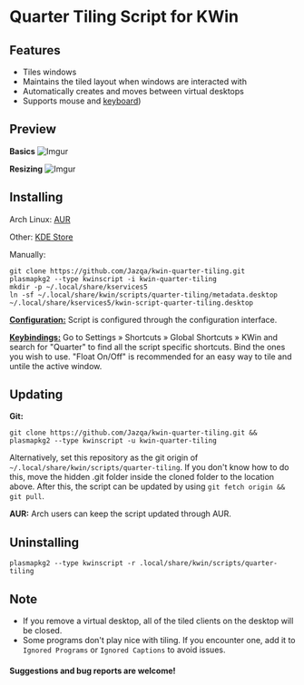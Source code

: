 # Quarter Tiling Script for KWin

## Features
- Tiles windows
- Maintains the tiled layout when windows are interacted with
- Automatically creates and moves between virtual desktops
- Supports mouse and [keyboard](https://github.com/Jazqa/kwin-quarter-tiling/wiki/Keybindings))

## Preview
**Basics**
![Imgur](http://i.imgur.com/knyoWe6.gif)

**Resizing**
![Imgur](http://i.imgur.com/uc5FdxW.gif)

## Installing

Arch Linux: [AUR](https://aur.archlinux.org/packages/kwin-scripts-quarter-tiling-git/)

Other: [KDE Store](https://store.kde.org/p/1187647/)

Manually:

    git clone https://github.com/Jazqa/kwin-quarter-tiling.git
    plasmapkg2 --type kwinscript -i kwin-quarter-tiling
    mkdir -p ~/.local/share/kservices5
    ln -sf ~/.local/share/kwin/scripts/quarter-tiling/metadata.desktop ~/.local/share/kservices5/kwin-script-quarter-tiling.desktop

**[Configuration:](https://github.com/Jazqa/kwin-quarter-tiling/wiki/Configuration-Interface)** Script is configured through the configuration interface.

**[Keybindings:](https://github.com/Jazqa/kwin-quarter-tiling/wiki/Keybindings)** Go to Settings » Shortcuts » Global Shortcuts » KWin and search for "Quarter" to find all the script specific shortcuts. Bind the ones you wish to use. "Float On/Off" is recommended for an easy way to tile and untile the active window.

## Updating

**Git:**

`git clone https://github.com/Jazqa/kwin-quarter-tiling.git && plasmapkg2 --type kwinscript -u kwin-quarter-tiling`

Alternatively, set this repository as the git origin of `~/.local/share/kwin/scripts/quarter-tiling`. If you don't know how to do this, move the hidden .git folder inside the cloned folder to the location above. After this, the script can be updated by using `git fetch origin && git pull`.

**AUR:** Arch users can keep the script updated through AUR.

## Uninstalling

`plasmapkg2 --type kwinscript -r .local/share/kwin/scripts/quarter-tiling`


## Note
- If you remove a virtual desktop, all of the tiled clients on the desktop will be closed.
- Some programs don't play nice with tiling. If you encounter one, add it to `Ignored Programs` or `Ignored Captions` to avoid issues.

#### Suggestions and bug reports are welcome!
